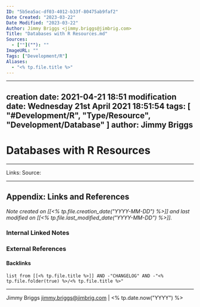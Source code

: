 ```yaml
---
ID: "5b5ea5ac-df03-4012-b33f-80475ab9faf2"
Date Created: "2023-03-22"
Date Modified: "2023-03-22"
Author: Jimmy Briggs <jimmy.briggs@jimbrig.com>
Title: "Databases with R Resources.md"
Sources: 
  - [""](""): ""
ImageURL: ""
Tags: ["Development/R"]
Aliases:
  - "<% tp.file.title %>"
---
```


---
creation date: 2021-04-21 18:51
modification date: Wednesday 21st April 2021 18:51:54
tags:
  [
    "#Development/R",
    "Type/Resource",
    "Development/Database"
  ]
author: Jimmy Briggs
---

# Databases with R Resources

***
Links: 
Source:



***

## Appendix: Links and References

*Note created on [[<% tp.file.creation_date("YYYY-MM-DD") %>]] and last modified on [[<% tp.file.last_modified_date("YYYY-MM-DD") %>]].*

### Internal Linked Notes

### External References

#### Backlinks

```dataview
list from [[<% tp.file.title %>]] AND -"CHANGELOG" AND -"<% tp.file.folder(true) %>/<% tp.file.title %>"
```


***

Jimmy Briggs <jimmy.briggs@jimbrig.com> | <% tp.date.now("YYYY") %>